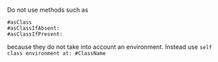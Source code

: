 Do not use methods such as	#asClass	#asClassIfAbsent:	#asClassIfPresent:	because they do not take into account an environment. Instead use `self class environment at: #ClassName`